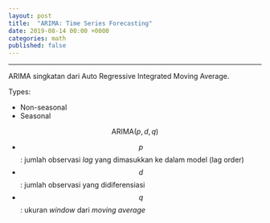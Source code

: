 ```yaml
---
layout: post
title:  "ARIMA: Time Series Forecasting"
date: 2019-08-14 00:00 +0000
categories: math
published: false
---
```


---
ARIMA singkatan dari Auto Regressive Integrated Moving Average.

Types:
- Non-seasonal
- Seasonal

$$ \mathrm{ARIMA}(p, d, q) $$


- $$p$$: jumlah observasi *lag* yang dimasukkan ke dalam model (lag order)
- $$d$$: jumlah observasi yang didiferensiasi
- $$q$$: ukuran *window* dari *moving average*

